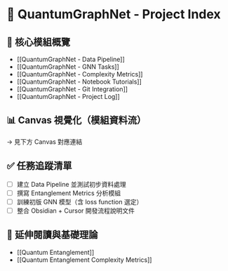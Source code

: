 # 🧠 QuantumGraphNet - Project Index

## 📌 核心模組概覽
- [[QuantumGraphNet - Data Pipeline]]
- [[QuantumGraphNet - GNN Tasks]]
- [[QuantumGraphNet - Complexity Metrics]]
- [[QuantumGraphNet - Notebook Tutorials]]
- [[QuantumGraphNet - Git Integration]]
- [[QuantumGraphNet - Project Log]]

## 📊 Canvas 視覺化（模組資料流）
→ 見下方 Canvas 對應連結

## ✅ 任務追蹤清單
- [ ] 建立 Data Pipeline 並測試初步資料處理
- [ ] 撰寫 Entanglement Metrics 分析模組
- [ ] 訓練初版 GNN 模型（含 loss function 選定）
- [ ] 整合 Obsidian + Cursor 開發流程說明文件

## 🔗 延伸閱讀與基礎理論
- [[Quantum Entanglement]]
- [[Quantum Entanglement Complexity Metrics]]
